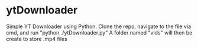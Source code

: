 # ytDownloader

Simple YT Downloader using Python. 
Clone the repo, navigate to the file via cmd, and run "python ./ytDownloader.py" 
A folder named "vids" will then be create to store .mp4 files
